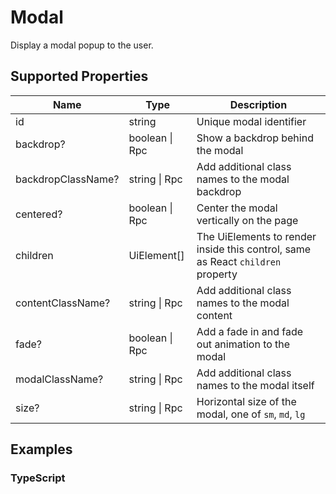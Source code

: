 # Modal

Display a modal popup to the user.

## Supported Properties

| Name               | Type           | Description                                                                     |
| ------------------ | -------------- | ------------------------------------------------------------------------------- |
| id                 | string         | Unique modal identifier                                                         |
| backdrop?          | boolean \| Rpc | Show a backdrop behind the modal                                                |
| backdropClassName? | string \| Rpc  | Add additional class names to the modal backdrop                                |
| centered?          | boolean \| Rpc | Center the modal vertically on the page                                         |
| children           | UiElement\[]   | The UiElements to render inside this control, same as React `children` property |
| contentClassName?  | string \| Rpc  | Add additional class names to the modal content                                 |
| fade?              | boolean \| Rpc | Add a fade in and fade out animation to the modal                               |
| modalClassName?    | string \| Rpc  | Add additional class names to the modal itself                                  |
| size?              | string \| Rpc  | Horizontal size of the modal, one of `sm`, `md`, `lg`                           |

## Examples

### TypeScript

```javascript

```
